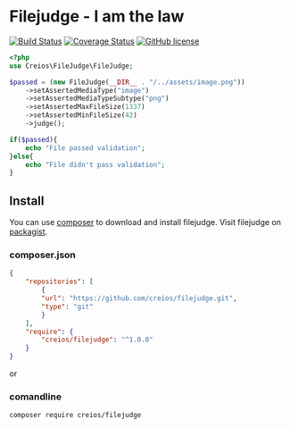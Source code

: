 # Filejudge - I am the law

[![Build Status](https://travis-ci.org/creios/filejudge.svg?branch=master)](https://travis-ci.org/creios/filejudge)
[![Coverage Status](https://coveralls.io/repos/creios/filejudge/badge.svg?branch=master&service=github)](https://coveralls.io/github/creios/filejudge?branch=master)
[![GitHub license](https://img.shields.io/github/license/creios/filejudge.svg)]()

```php
<?php
use Creios\FileJudge\FileJudge;

$passed = (new FileJudge(__DIR__ . "/../assets/image.png"))
    ->setAssertedMediaType("image")
    ->setAssertedMediaTypeSubtype("png")
    ->setAssertedMaxFileSize(1337)
    ->setAssertedMinFileSize(42)
    ->judge();

if($passed){
    echo "File passed validation";
}else{
    echo "File didn't pass validation";
}
```

## Install

You can use [composer](https://getcomposer.org/) to download and install filejudge. Visit filejudge on [packagist](https://packagist.org/packages/creios/filejudge).

### composer.json
```json
{
    "repositories": [
        {
        "url": "https://github.com/creios/filejudge.git",
        "type": "git"
        }
    ],
    "require": {
        "creios/filejudge": "^1.0.0"
    }
}
```

or

### comandline

```sh
composer require creios/filejudge
```

